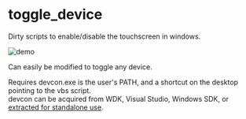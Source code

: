 # toggle_device
Dirty scripts to enable/disable the touchscreen in windows.

![demo](https://i.imgur.com/imj48Vh.gif)

Can easily be modified to toggle any device.

Requires devcon.exe is the user's PATH, and a shortcut on the desktop pointing to the vbs script.  
devcon can be acquired from WDK, Visual Studio, Windows SDK, or [extracted for standalone use](https://superuser.com/questions/1002950/quick-method-to-install-devcon-exe).

